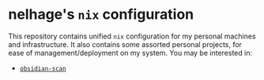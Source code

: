 # nelhage's `nix` configuration

This repository contains unified `nix` configuration for my personal machines and infrastructure. It also contains some assorted personal projects, for ease of management/deployment on my system. You may be interested in:

- [`obsidian-scan`](src/obsidian-scan)

